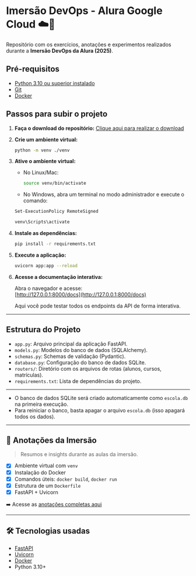 # Imersão DevOps - Alura Google Cloud ☁️🐳
Repositório com os exercícios, anotações e experimentos realizados durante a **Imersão DevOps da Alura (2025)**.

## Pré-requisitos

- [Python 3.10 ou superior instalado](https://www.python.org/downloads/)
- [Git](https://git-scm.com/downloads)
- [Docker](https://www.docker.com/get-started/)

## Passos para subir o projeto

1. **Faça o download do repositório:**
   [Clique aqui para realizar o download](https://github.com/guilhermeonrails/imersao-devops/archive/refs/heads/main.zip)

2. **Crie um ambiente virtual:**
   ```sh
   python -m venv ./venv
   ```

3. **Ative o ambiente virtual:**
   - No Linux/Mac:
     ```sh
     source venv/bin/activate
     ```
   - No Windows, abra um terminal no modo administrador e execute o comando:
   ```sh
   Set-ExecutionPolicy RemoteSigned
   ```

     ```sh
     venv\Scripts\activate
     ```

4. **Instale as dependências:**
   ```sh
   pip install -r requirements.txt
   ```

5. **Execute a aplicação:**
   ```sh
   uvicorn app:app --reload
   ```

6. **Acesse a documentação interativa:**

   Abra o navegador e acesse:  
   [http://127.0.0.1:8000/docs](http://127.0.0.1:8000/docs)

   Aqui você pode testar todos os endpoints da API de forma interativa.

---

## Estrutura do Projeto

- `app.py`: Arquivo principal da aplicação FastAPI.
- `models.py`: Modelos do banco de dados (SQLAlchemy).
- `schemas.py`: Schemas de validação (Pydantic).
- `database.py`: Configuração do banco de dados SQLite.
- `routers/`: Diretório com os arquivos de rotas (alunos, cursos, matrículas).
- `requirements.txt`: Lista de dependências do projeto.

---

- O banco de dados SQLite será criado automaticamente como `escola.db` na primeira execução.
- Para reiniciar o banco, basta apagar o arquivo `escola.db` (isso apagará todos os dados).

---

## 📘 Anotações da Imersão

> Resumos e insights durante as aulas da imersão.

- [x] Ambiente virtual com `venv`
- [x] Instalação do Docker
- [x] Comandos úteis: `docker build`, `docker run`
- [x] Estrutura de um `Dockerfile`
- [x] FastAPI + Uvicorn

➡️ Acesse as [anotações completas aqui](./anotacoes-devops.md)

---

## 🛠️ Tecnologias usadas

- [FastAPI](https://fastapi.tiangolo.com/)
- [Uvicorn](https://www.uvicorn.org/)
- [Docker](https://www.docker.com/)
- Python 3.10+
